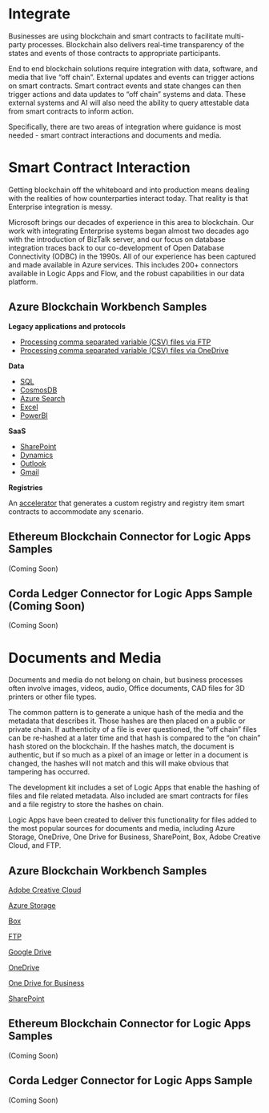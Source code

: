 Integrate
==========
Businesses are using blockchain and smart contracts to facilitate multi-party processes. Blockchain also delivers real-time transparency of the states and events of those contracts to appropriate participants.

End to end blockchain solutions require integration with data, software, and media that live “off chain”. External updates and events can trigger actions on smart contracts. Smart contract events and state changes can then trigger actions and data updates to “off chain” systems and data. These external systems and AI will also need the ability to query attestable data from smart contracts to inform action.

Specifically, there are two areas of integration where guidance is most needed - smart contract interactions and documents and media.

Smart Contract Interaction
==========================
Getting blockchain off the whiteboard and into production means dealing with the realities of how counterparties interact today. That reality is that Enterprise integration is messy.

Microsoft brings our decades of experience in this area to blockchain. Our work with integrating Enterprise systems began almost two decades ago with the introduction of BizTalk server, and our focus on database integration traces back to our co-development of Open Database Connectivity (ODBC) in the 1990s. All of our experience has been captured and made available in Azure services. This includes 200+ connectors available in Logic Apps and Flow, and the robust capabilities in our data platform.

Azure Blockchain Workbench Samples
----------------------------------

__Legacy applications and protocols__ 

- [Processing comma separated variable (CSV) files via FTP](https://github.com/Azure-Samples/blockchain/tree/master/blockchain-development-kit/integrate/ftp/inbound/blockchain-workbench)
- [Processing comma separated variable (CSV) files via OneDrive](https://github.com/Azure-Samples/blockchain/blob/master/blockchain-development-kit/integrate/files/csv/blockchain-workbench/README.md)

__Data__ 

- [SQL](https://docs.microsoft.com/en-us/azure/blockchain/workbench/data-sql-management-studio)
- [CosmosDB](https://github.com/Azure-Samples/blockchain/tree/master/blockchain-development-kit/integrate/data/cosmosdb/blockchain-workbench)
- [Azure Search](https://github.com/Azure-Samples/blockchain/tree/master/blockchain-development-kit/integrate/data/azure-search/blockchain-workbench)
- [Excel](https://github.com/Azure-Samples/blockchain/tree/master/blockchain-development-kit/integrate/data/excel/blockchain-workbench)
- [PowerBI](https://github.com/Azure-Samples/blockchain/tree/master/blockchain-development-kit/integrate/data/powerbi/blockchain-workbench)

__SaaS__  

- [SharePoint](https://github.com/Azure-Samples/blockchain/blob/master/blockchain-development-kit/accelerators/attestable-documents-and-media/blockchain-workbench/sharepoint/README.md)
- [Dynamics](https://github.com/Azure-Samples/blockchain/tree/master/blockchain-development-kit/integrate/saas/dynamics/cds)
- [Outlook](https://github.com/Azure-Samples/blockchain/tree/master/blockchain-development-kit/integrate/saas/outlook/send/blockchain-workbench)
- [Gmail](https://github.com/Azure-Samples/blockchain/blob/master/blockchain-development-kit/integrate/saas/gmail/send/blockchain-workbench/README.md)

__Registries__ 

An [accelerator](https://github.com/Azure-Samples/blockchain/tree/master/blockchain-development-kit/accelerators/registry-generator) that generates a custom registry and registry item smart contracts to accommodate any scenario.

Ethereum Blockchain Connector for Logic Apps Samples
-----------------------------------------------------
(Coming Soon)

Corda Ledger Connector for Logic Apps Sample (Coming Soon)
-----------------------------------------------------------
(Coming Soon)

Documents and Media
===================
Documents and media do not belong on chain, but business processes often involve images, videos, audio, Office documents, CAD files for 3D printers or other file types.

The common pattern is to generate a unique hash of the media and the metadata that describes it. Those hashes are then placed on a public or private chain. If authenticity of a file is ever questioned, the “off chain” files can be re-hashed at a later time and that hash is compared to the “on chain” hash stored on the blockchain. If the hashes match, the document is authentic, but if so much as a pixel of an image or letter in a document is changed, the hashes will not match and this will make obvious that tampering has occurred.

The development kit includes a set of Logic Apps that enable the hashing of files and file related metadata. Also included are smart contracts for files and a file registry to store the hashes on chain.

Logic Apps have been created to deliver this functionality for files added to the most popular sources for documents and media, including Azure Storage, OneDrive, One Drive for Business, SharePoint, Box, Adobe Creative Cloud, and FTP.

Azure Blockchain Workbench Samples
----------------------------------
[Adobe Creative Cloud](https://github.com/Azure-Samples/blockchain/blob/master/blockchain-development-kit/accelerators/attestable-documents-and-media/blockchain-workbench/AdobeCreativeCloud/README.md)

[Azure Storage](https://github.com/Azure-Samples/blockchain/tree/master/blockchain-development-kit/accelerators/attestable-documents-and-media/blockchain-workbench/azure-blob-storage)

[Box](https://github.com/Azure-Samples/blockchain/tree/master/blockchain-development-kit/accelerators/attestable-documents-and-media/blockchain-workbench/box)

[FTP](https://github.com/Azure-Samples/blockchain/tree/master/blockchain-development-kit/accelerators/attestable-documents-and-media/blockchain-workbench/ftp)

[Google Drive](https://github.com/Azure-Samples/blockchain/blob/master/blockchain-development-kit/accelerators/attestable-documents-and-media/blockchain-workbench/google/README.md)

[OneDrive](https://github.com/Azure-Samples/blockchain/blob/master/blockchain-development-kit/accelerators/attestable-documents-and-media/blockchain-workbench/onedrive/README.md)

[One Drive for Business](https://github.com/Azure-Samples/blockchain/blob/master/blockchain-development-kit/accelerators/attestable-documents-and-media/blockchain-workbench/onedrive-for-business/README.md)

[SharePoint](https://github.com/Azure-Samples/blockchain/tree/master/blockchain-development-kit/accelerators/attestable-documents-and-media/blockchain-workbench/sharepoint)

Ethereum Blockchain Connector for Logic Apps Samples
-----------------------------------------------------
(Coming Soon)

Corda Ledger Connector for Logic Apps Sample
-----------------------------------------------------------
(Coming Soon)
